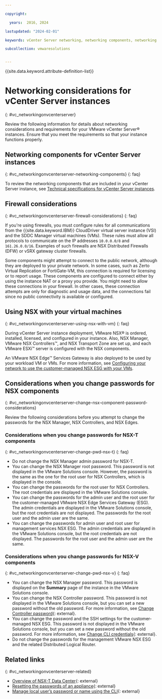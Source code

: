 ```yaml
---

copyright:

  years:  2016, 2024

lastupdated: "2024-02-01"

keywords: vCenter Server networking, networking components, networking vCenter

subcollection: vmwaresolutions


---
```


{{site.data.keyword.attribute-definition-list}}

# Networking considerations for vCenter Server instances
{: #vc_networkingonvcenterserver}

Review the following information for details about networking considerations and requirements for your VMware vCenter Server® instances. Ensure that you meet the requirements so that your instance functions properly.

## Networking components for vCenter Server instances
{: #vc_networkingonvcenterserver-networking-components}
{: faq}

To review the networking components that are included in your vCenter Server instance, see [Technical specifications for vCenter Server instances](/docs/vmwaresolutions?topic=vmwaresolutions-vc_vcenterserveroverview#vc_vcenterserveroverview-specs).

## Firewall considerations
{: #vc_networkingonvcenterserver-firewall-considerations}
{: faq}

If you're using firewalls, you must configure rules for all communications from the {{site.data.keyword.IBM}} CloudDriver virtual server instance (VSI) and the SDDC Manager virtual machines (VMs). These rules must allow all protocols to communicate on the IP addresses `10.0.0.0/8` and `161.26.0.0/16`. Examples of such firewalls are NSX Distributed Firewalls (DFW) or vSRX gateway cluster firewalls.

Some components might attempt to connect to the public network, although they are deployed to your private network. In some cases, such as Zerto Virtual Replication or FortiGate-VM, this connection is required for licensing or to report usage. These components are configured to connect either by using the instance NAT or a proxy you provide. You might need to allow these connections in your firewall. In other cases, these connection attempts are only for diagnostic and usage data, and the connections fail since no public connectivity is available or configured.

## Using NSX with your virtual machines
{: #vc_networkingonvcenterserver-using-nsx-with-vm}
{: faq}

During vCenter Server instance deployment, VMware NSX® is ordered, installed, licensed, and configured in your instance. Also, NSX Manager, VMware NSX Controllers™, and NSX Transport Zone are set up, and each VMware ESXi™ server is configured with the NSX components.

An VMware NSX Edge™ Services Gateway is also deployed to be used by your workload VM or VMs. For more information, see [Configuring your network to use the customer-managed NSX ESG with your VMs](/docs/vmwaresolutions?topic=vmwaresolutions-vc_esg_config).

## Considerations when you change passwords for NSX components
{: #vc_networkingonvcenterserver-change-nsx-component-password-considerations}

Review the following considerations before you attempt to change the passwords for the NSX Manager, NSX Controllers, and NSX Edges.

### Considerations when you change passwords for NSX-T components
{: #vc_networkingonvcenterserver-change-pwd-nsx-t}
{: faq}

* Do not change the NSX Manager admin password for NSX-T.
* You can change the NSX Manager root password. This password is not displayed in the VMware Solutions console. However, the password is the same as the one for the root user for NSX Controllers, which is displayed in the console.
* You can change the passwords for the root user for NSX Controllers. The root credentials are displayed in the VMware Solutions console.
* You can change the passwords for the admin user and the root user for the customer-managed VMware NSX Edge Services Gateway (ESG). The admin credentials are displayed in the VMware Solutions console, but the root credentials are not displayed. The passwords for the root user and the admin user are the same.
* You can change the passwords for admin user and root user for management services NSX ESG. The admin credentials are displayed in the VMware Solutions console, but the root credentials are not displayed. The passwords for the root user and the admin user are the same.

### Considerations when you change passwords for NSX-V components
{: #vc_networkingonvcenterserver-change-pwd-nsx-v}
{: faq}

* You can change the NSX Manager password. This password is displayed on the **Summary** page of the instance in the VMware Solutions console.
* You can change the NSX Controller password. This password is not displayed in the VMware Solutions console, but you can set a new password without the old password. For more information, see [Change Controller password](https://docs.vmware.com/en/VMware-NSX-Data-Center-for-vSphere/6.2/NSX-Data-Center-for-vSphere-62.zip){: external}.
* You can change the password and the SSH settings for the customer-managed NSX ESG. This password is not displayed in the VMware Solutions console, but you can set a new password without the old password. For more information, see [Change CLI credentials](https://docs.vmware.com/en/VMware-NSX-Data-Center-for-vSphere/6.4/com.vmware.nsx.admin.doc/GUID-1DB9DE43-6B54-4FD1-903A-2DFFB87CD7FA.html?hWord=N4IghgNiBcIKYBMDmcAEAHMBnLB3A9gE4IgC+QA){: external}.
* Do not change the passwords for the management VMware NSX ESG and the related Distributed Logical Router.

## Related links
{: #vc_networkingonvcenterserver-related}

* [Overview of NSX-T Data Center](https://docs.vmware.com/en/VMware-NSX-T-Data-Center/3.2/installation/GUID-10B1A61D-4DF2-481E-A93E-C694726393F9.html){: external}
* [Resetting the passwords of an appliance](https://docs.vmware.com/en/VMware-NSX-T-Data-Center/3.1/administration/GUID-8816B842-2EC4-40A8-A618-F68DB29FABD2.html){: external}
* [Manage local user’s password or name using the CLI](https://docs.vmware.com/en/VMware-NSX-T-Data-Center/3.2/administration/GUID-DB31B304-66A5-4516-9E55-2712D12B4F27.html){: external}
